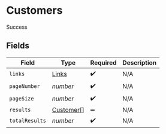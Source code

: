 # Customers

Success


## Fields

| Field                                         | Type                                          | Required                                      | Description                                   |
| --------------------------------------------- | --------------------------------------------- | --------------------------------------------- | --------------------------------------------- |
| `links`                                       | [Links](../../models/shared/links.md)         | :heavy_check_mark:                            | N/A                                           |
| `pageNumber`                                  | *number*                                      | :heavy_check_mark:                            | N/A                                           |
| `pageSize`                                    | *number*                                      | :heavy_check_mark:                            | N/A                                           |
| `results`                                     | [Customer](../../models/shared/customer.md)[] | :heavy_minus_sign:                            | N/A                                           |
| `totalResults`                                | *number*                                      | :heavy_check_mark:                            | N/A                                           |